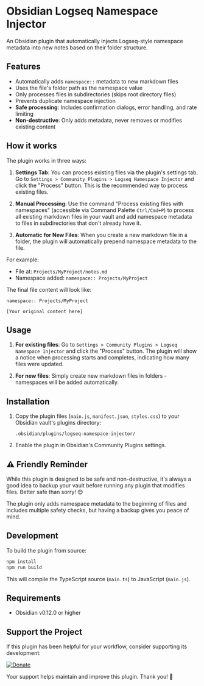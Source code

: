 # Obsidian Logseq Namespace Injector

An Obsidian plugin that automatically injects Logseq-style namespace metadata into new notes based on their folder structure.

## Features

- Automatically adds `namespace::` metadata to new markdown files
- Uses the file's folder path as the namespace value
- Only processes files in subdirectories (skips root directory files)
- Prevents duplicate namespace injection
- **Safe processing**: Includes confirmation dialogs, error handling, and rate limiting
- **Non-destructive**: Only adds metadata, never removes or modifies existing content

## How it works

The plugin works in three ways:

1.  **Settings Tab**: You can process existing files via the plugin's settings tab. Go to `Settings > Community Plugins > Logseq Namespace Injector` and click the "Process" button. This is the recommended way to process existing files.

2.  **Manual Processing**: Use the command "Process existing files with namespaces" (accessible via Command Palette `Ctrl/Cmd+P`) to process all existing markdown files in your vault and add namespace metadata to files in subdirectories that don't already have it.

3.  **Automatic for New Files**: When you create a new markdown file in a folder, the plugin will automatically prepend namespace metadata to the file.

For example:
- File at: `Projects/MyProject/notes.md`
- Namespace added: `namespace:: Projects/MyProject`

The final file content will look like:
```
namespace:: Projects/MyProject

[Your original content here]
```

## Usage

1.  **For existing files**: Go to `Settings > Community Plugins > Logseq Namespace Injector` and click the "Process" button. The plugin will show a notice when processing starts and completes, indicating how many files were updated.

2.  **For new files**: Simply create new markdown files in folders - namespaces will be added automatically.

## Installation

1. Copy the plugin files (`main.js`, `manifest.json`, `styles.css`) to your Obsidian vault's plugins directory:
   ```
   .obsidian/plugins/logseq-namespace-injector/
   ```

2. Enable the plugin in Obsidian's Community Plugins settings.

## ⚠️ Friendly Reminder

While this plugin is designed to be safe and non-destructive, it's always a good idea to backup your vault before running any plugin that modifies files. Better safe than sorry! 😊

The plugin only adds namespace metadata to the beginning of files and includes multiple safety checks, but having a backup gives you peace of mind.

## Development

To build the plugin from source:

```bash
npm install
npm run build
```

This will compile the TypeScript source (`main.ts`) to JavaScript (`main.js`).

## Requirements

- Obsidian v0.12.0 or higher

## Support the Project

If this plugin has been helpful for your workflow, consider supporting its development:

[![Donate](https://img.shields.io/badge/Donate-bunq.me%2Fsvp-orange?style=for-the-badge&logo=data:image/svg+xml;base64,PHN2ZyB3aWR0aD0iMjQiIGhlaWdodD0iMjQiIHZpZXdCb3g9IjAgMCAyNCAyNCIgZmlsbD0ibm9uZSIgeG1sbnM9Imh0dHA6Ly93d3cudzMub3JnLzIwMDAvc3ZnIj4KPHBhdGggZD0iTTEyIDJMMTMuMDkgOC4yNkwyMCA5TDEzLjA5IDE1Ljc0TDEyIDIyTDEwLjkxIDE1Ljc0TDQgOUwxMC45MSA4LjI2TDEyIDJaIiBmaWxsPSJ3aGl0ZSIvPgo8L3N2Zz4K)](https://bunq.me/svp)

Your support helps maintain and improve this plugin. Thank you! 🙏
